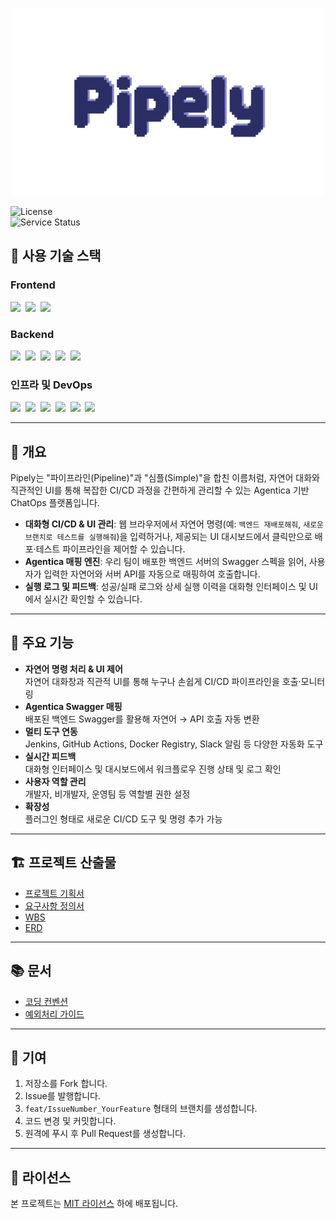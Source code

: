 <p align="center">
  <img src="frontend/src/assets/images/logo.png" alt="Pipely 대표 이미지" />
</p>

![License](https://img.shields.io/badge/license-MIT-blue)  
![Service Status](https://img.shields.io/badge/status-online-brightgreen)

## 🧰 사용 기술 스택

### Frontend

<p>
  <img src="https://img.shields.io/badge/Vue.js-35495E?logo=vue.js&logoColor=4FC08D&style=flat">&nbsp;
  <img src="https://img.shields.io/badge/Vite-646CFF?logo=vite&logoColor=white&style=flat">&nbsp;
  <img src="https://img.shields.io/badge/Axios-5A29E4?logo=axios&logoColor=white&style=flat">
</p>

### Backend

<p>
  <img src="https://img.shields.io/badge/Spring_Boot-6DB33F?logo=spring-boot&logoColor=white&style=flat">&nbsp;
  <img src="https://img.shields.io/badge/Java-007396?logo=java&logoColor=white&style=flat">&nbsp;
  <img src="https://img.shields.io/badge/JPA-Hibernate-59666C?logo=hibernate&logoColor=white&style=flat">&nbsp;
  <img src="https://img.shields.io/badge/MariaDB-003545?logo=mariadb&logoColor=white&style=flat">&nbsp;
  <img src="https://img.shields.io/badge/Swagger-85EA2D?logo=swagger&logoColor=black&style=flat">
</p>

### 인프라 및 DevOps

<p>
  <img src="https://img.shields.io/badge/Docker-2496ED?logo=docker&logoColor=white&style=flat">&nbsp;
  <img src="https://img.shields.io/badge/Kubernetes-326CE5?logo=kubernetes&logoColor=white&style=flat">&nbsp;
  <img src="https://img.shields.io/badge/Jenkins-D24939?logo=jenkins&logoColor=white&style=flat">&nbsp;
  <img src="https://img.shields.io/badge/GitHub_Webhook-181717?logo=github&logoColor=white&style=flat">&nbsp;
  <img src="https://img.shields.io/badge/Agentica-0A192F?style=flat&logo=chatbot&logoColor=white">&nbsp;
  <img src="https://img.shields.io/badge/Discord_Webhook-5865F2?logo=discord&logoColor=white&style=flat">
</p>

---

## 🔦 개요

Pipely는 "파이프라인(Pipeline)"과 "심플(Simple)"을 합친 이름처럼, 자연어 대화와 직관적인 UI를 통해 복잡한 CI/CD 과정을 간편하게 관리할 수 있는 Agentica 기반 ChatOps
플랫폼입니다.

- **대화형 CI/CD & UI 관리**: 웹 브라우저에서 자연어 명령(예: `백엔드 재배포해줘`, `새로운 브랜치로 테스트를 실행해줘`)을 입력하거나, 제공되는 UI 대시보드에서 클릭만으로 배포·테스트
  파이프라인을 제어할 수 있습니다.
- **Agentica 매핑 엔진**: 우리 팀이 배포한 백엔드 서버의 Swagger 스펙을 읽어, 사용자가 입력한 자연어와 서버 API를 자동으로 매핑하여 호출합니다.
- **실행 로그 및 피드백**: 성공/실패 로그와 상세 실행 이력을 대화형 인터페이스 및 UI에서 실시간 확인할 수 있습니다.

---

## 🚀 주요 기능

- **자연어 명령 처리 & UI 제어**  
  자연어 대화창과 직관적 UI를 통해 누구나 손쉽게 CI/CD 파이프라인을 호출·모니터링
- **Agentica Swagger 매핑**  
  배포된 백엔드 Swagger를 활용해 자연어 → API 호출 자동 변환
- **멀티 도구 연동**  
  Jenkins, GitHub Actions, Docker Registry, Slack 알림 등 다양한 자동화 도구
- **실시간 피드백**  
  대화형 인터페이스 및 대시보드에서 워크플로우 진행 상태 및 로그 확인
- **사용자 역할 관리**  
  개발자, 비개발자, 운영팀 등 역할별 권한 설정
- **확장성**  
  플러그인 형태로 새로운 CI/CD 도구 및 명령 추가 가능

---

## 🏗️ 프로젝트 산출물

- [프로젝트 기획서](https://docs.google.com/document/d/1k67gqPe3trgWKEwNCG3rgeZHXsozqcXqJuEBqYkPhXc/edit?tab=t.0)
- [요구사항 정의서](https://docs.google.com/document/d/1k67gqPe3trgWKEwNCG3rgeZHXsozqcXqJuEBqYkPhXc/edit?tab=t.0)
- [WBS](https://docs.google.com/spreadsheets/d/1iceBM2KVSLNEKkg-Gaetar4pg-WtLEhwqcESs2ilzfQ/edit?gid=0#gid=0)
- [ERD](https://www.erdcloud.com/d/TTcoWmJC4Q64MauFX)

---

## 📚 문서

- [코딩 컨벤션](https://github.com/baepo-minjok/pipely/wiki#pipely-wiki)
- [예외처리 가이드](https://github.com/baepo-minjok/pipely/wiki/%EC%98%88%EC%99%B8-%EC%B2%98%EB%A6%AC-%EA%B0%80%EC%9D%B4%EB%93%9C)

---

## 🤝 기여

1. 저장소를 Fork 합니다.
2. Issue를 발행합니다.
2. `feat/IssueNumber_YourFeature` 형태의 브랜치를 생성합니다.
3. 코드 변경 및 커밋합니다.
4. 원격에 푸시 후 Pull Request를 생성합니다.

---

## 📄 라이선스

본 프로젝트는 [MIT 라이선스](./LICENSE) 하에 배포됩니다.
